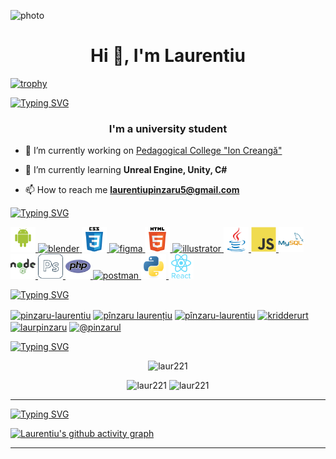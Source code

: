 ![photo](https://github.com/user-attachments/assets/142ac4a5-891d-40bc-b6d6-5dab018ae2ac)


<h1 align="center">Hi 👋, I'm Laurentiu</h1>

[![trophy](https://github-profile-trophy.vercel.app/?username=laur221&no-frame=true&theme=darkhub)](https://github.com/ryo-ma/github-profile-trophy)

[![Typing SVG](https://readme-typing-svg.herokuapp.com?font=Maple+Mono&pause=1000&color=E4E4E4&repeat=true&random=false&width=436&lines=About+Me%3A)](https://git.io/typing-svg)

<h3 align="center">I'm a university student</h3>


- 🔭 I’m currently working on [Pedagogical College "Ion Creangă"](cpic.usarb.md)

- 🌱 I’m currently learning **Unreal Engine, Unity, C#**

- 📫 How to reach me **laurentiupinzaru5@gmail.com**

[![Typing SVG](https://readme-typing-svg.herokuapp.com?font=Maple+Mono&pause=1000&color=E4E4E4&repeat=true&random=false&width=436&lines=Languages+and+Tools%3A)](https://git.io/typing-svg)
<p align="left"> <a href="https://developer.android.com" target="_blank" rel="noreferrer"> <img src="https://raw.githubusercontent.com/devicons/devicon/master/icons/android/android-original-wordmark.svg" alt="android" width="40" height="40"/> </a> <a href="https://www.blender.org/" target="_blank" rel="noreferrer"> <img src="https://download.blender.org/branding/community/blender_community_badge_white.svg" alt="blender" width="40" height="40"/> </a> <a href="https://www.w3schools.com/css/" target="_blank" rel="noreferrer"> <img src="https://raw.githubusercontent.com/devicons/devicon/master/icons/css3/css3-original-wordmark.svg" alt="css3" width="40" height="40"/> </a> <a href="https://www.figma.com/" target="_blank" rel="noreferrer"> <img src="https://www.vectorlogo.zone/logos/figma/figma-icon.svg" alt="figma" width="40" height="40"/> </a> <a href="https://www.w3.org/html/" target="_blank" rel="noreferrer"> <img src="https://raw.githubusercontent.com/devicons/devicon/master/icons/html5/html5-original-wordmark.svg" alt="html5" width="40" height="40"/> </a> <a href="https://www.adobe.com/in/products/illustrator.html" target="_blank" rel="noreferrer"> <img src="https://www.vectorlogo.zone/logos/adobe_illustrator/adobe_illustrator-icon.svg" alt="illustrator" width="40" height="40"/> </a> <a href="https://www.java.com" target="_blank" rel="noreferrer"> <img src="https://raw.githubusercontent.com/devicons/devicon/master/icons/java/java-original.svg" alt="java" width="40" height="40"/> </a> <a href="https://developer.mozilla.org/en-US/docs/Web/JavaScript" target="_blank" rel="noreferrer"> <img src="https://raw.githubusercontent.com/devicons/devicon/master/icons/javascript/javascript-original.svg" alt="javascript" width="40" height="40"/> </a> <a href="https://www.mysql.com/" target="_blank" rel="noreferrer"> <img src="https://raw.githubusercontent.com/devicons/devicon/master/icons/mysql/mysql-original-wordmark.svg" alt="mysql" width="40" height="40"/> </a> <a href="https://nodejs.org" target="_blank" rel="noreferrer"> <img src="https://raw.githubusercontent.com/devicons/devicon/master/icons/nodejs/nodejs-original-wordmark.svg" alt="nodejs" width="40" height="40"/> </a> <a href="https://www.photoshop.com/en" target="_blank" rel="noreferrer"> <img src="https://raw.githubusercontent.com/devicons/devicon/master/icons/photoshop/photoshop-line.svg" alt="photoshop" width="40" height="40"/> </a> <a href="https://www.php.net" target="_blank" rel="noreferrer"> <img src="https://raw.githubusercontent.com/devicons/devicon/master/icons/php/php-original.svg" alt="php" width="40" height="40"/> </a> <a href="https://postman.com" target="_blank" rel="noreferrer"> <img src="https://www.vectorlogo.zone/logos/getpostman/getpostman-icon.svg" alt="postman" width="40" height="40"/> </a> <a href="https://www.python.org" target="_blank" rel="noreferrer"> <img src="https://raw.githubusercontent.com/devicons/devicon/master/icons/python/python-original.svg" alt="python" width="40" height="40"/> </a> <a href="https://reactjs.org/" target="_blank" rel="noreferrer"> <img src="https://raw.githubusercontent.com/devicons/devicon/master/icons/react/react-original-wordmark.svg" alt="react" width="40" height="40"/> </a> </p>

[![Typing SVG](https://readme-typing-svg.herokuapp.com?font=Maple+Mono&pause=1000&color=E4E4E4&repeat=true&random=false&width=436&lines=Connect+with+me%3A)](https://git.io/typing-svg)
<p align="left">
<a href="https://codepen.io/pinzaru-laurentiu" target="blank"><img align="center" src="https://raw.githubusercontent.com/rahuldkjain/github-profile-readme-generator/master/src/images/icons/Social/codepen.svg" alt="pinzaru-laurentiu" height="30" width="40" /></a>
<a href="https://linkedin.com/in/pînzaru laurențiu" target="blank"><img align="center" src="https://raw.githubusercontent.com/rahuldkjain/github-profile-readme-generator/master/src/images/icons/Social/linked-in-alt.svg" alt="pînzaru laurențiu" height="30" width="40" /></a>
<a href="https://stackoverflow.com/users/pînzaru-laurentiu" target="blank"><img align="center" src="https://raw.githubusercontent.com/rahuldkjain/github-profile-readme-generator/master/src/images/icons/Social/stack-overflow.svg" alt="pînzaru-laurentiu" height="30" width="40" /></a>
<a href="https://codesandbox.com/kridderurt" target="blank"><img align="center" src="https://raw.githubusercontent.com/rahuldkjain/github-profile-readme-generator/master/src/images/icons/Social/codesandbox.svg" alt="kridderurt" height="30" width="40" /></a>
<a href="https://instagram.com/laurpinzaru" target="blank"><img align="center" src="https://raw.githubusercontent.com/rahuldkjain/github-profile-readme-generator/master/src/images/icons/Social/instagram.svg" alt="laurpinzaru" height="30" width="40" /></a>
<a href="https://medium.com/@pinzarul" target="blank"><img align="center" src="https://raw.githubusercontent.com/rahuldkjain/github-profile-readme-generator/master/src/images/icons/Social/medium.svg" alt="@pinzarul" height="30" width="40" /></a>
</p>

[![Typing SVG](https://readme-typing-svg.herokuapp.com?font=Maple+Mono&pause=1000&color=E4E4E4&repeat=true&random=false&width=436&lines=GitHub+Stats%3A)](https://git.io/typing-svg)
<p align="center">
 <img src="https://github-readme-stats.vercel.app/api/top-langs?username=laur221&show_icons=true&theme=dark&hide_border=true&layout=compact" alt="laur221" />
</p>
<p align="center">
 <img src="https://github-readme-stats.vercel.app/api?username=laur221&show_icons=true&theme=dark&hide_border=true" alt="laur221" />
 <img src="https://github-readme-streak-stats.herokuapp.com?user=laur221&theme=dark&hide_border=true&border_radius=10&date_format=j%20M%5B%20Y%5D" alt="laur221" />
</p>

---

[![Typing SVG](https://readme-typing-svg.herokuapp.com?font=Maple+Mono&pause=1000&color=E4E4E4&repeat=true&random=false&width=436&lines=Contribution+Graph%3A)](https://git.io/typing-svg)

[![Laurentiu's github activity graph](https://github-readme-activity-graph.vercel.app/graph?username=laur221&theme=github-dark)](https://github.com/ashutosh00710/github-readme-activity-graph)

---

